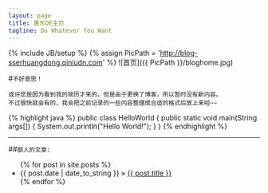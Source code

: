 ```yaml
---
layout: page
title: 黄东DE主页
tagline: Do Whatever You Want
---
```

{% include JB/setup %}
{% assign PicPath = 'http://blog-sserhuangdong.qiniudn.com' %}
![首页]({{ PicPath }}/bloghome.jpg)  

#`不好意思！`
    
    或许您是因为看到我的简历才来的，但是由于更换了博客，所以暂时没有新内容。
    不过很快就会有的，我会把之前记录的一些内容整理成合适的格式后放上来啦~~

{% highlight java %}
public class HelloWorld {
    public static void main(String args[]) {
      System.out.println("Hello World!");
    }
}
{% endhighlight %}

---

##`鄙人的文章:`  

<ul class="posts">
  {% for post in site.posts %}
    <li><span>{{ post.date | date_to_string }}</span> &raquo; <a href="{{ BASE_PATH }}{{ post.url }}">{{ post.title }}</a></li>
  {% endfor %}
</ul>
